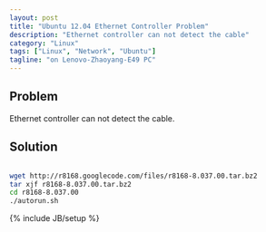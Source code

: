 ```yaml
---
layout: post
title: "Ubuntu 12.04 Ethernet Controller Problem"
description: "Ethernet controller can not detect the cable"
category: "Linux"
tags: ["Linux", "Network", "Ubuntu"]
tagline: "on Lenovo-Zhaoyang-E49 PC"
---
```


## Problem

Ethernet controller can not detect the cable.

## Solution

``` bash

wget http://r8168.googlecode.com/files/r8168-8.037.00.tar.bz2
tar xjf r8168-8.037.00.tar.bz2
cd r8168-8.037.00
./autorun.sh

```

{% include JB/setup %}
